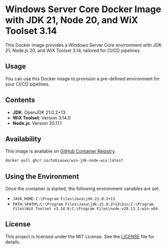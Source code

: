 # Windows Server Core Docker Image with JDK 21, Node 20, and WiX Toolset 3.14

This Docker image provides a Windows Server Core environment with JDK 21, Node.js 20, and WiX Toolset 3.14, tailored for CI/CD pipelines.

## Usage

You can use this Docker image to provision a pre-defined environment for your CI/CD pipelines.

## Contents

- **JDK**: OpenJDK 21.0.2+13
- **WiX Toolset**: Version 3.14.0
- **Node.js**: Version 20.11.1

## Availability
This image is available on [GitHub Container Registry](https://github.com/tobiaswx/win-jdk-node-wix/pkgs/container/win-jdk-node-wix).

```bash
docker pull ghcr.io/tobiaswx/win-jdk-node-wix:latest
```

## Using the Environment

Once the container is started, the following environment variables are set:

- `JAVA_HOME`: `C:\Program Files\Java\jdk-21.0.2+13`
- `PATH`: `%PATH%;C:\Program Files\Java\jdk-21.0.2+13\bin;C:\Program Files\WiX Toolset v3.14.0;C:\Program Files\node-v20.11.1-win-x64`

## License

This project is licensed under the MIT License. See the [LICENSE](LICENSE) file for details.

